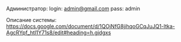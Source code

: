 Администратор:
login: admin@gmail.com
pass: admin

Описание системы: https://docs.google.com/document/d/1QOjNfG8jihqoGCqJuJQ1-ltka-AgcRYpf_htl1Y71s8/edit#heading=h.gjdgxs
